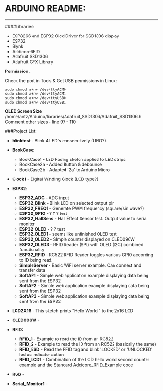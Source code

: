 
# ARDUINO README:
-----------------

####Libraries:
* ESP8266 and ESP32 Oled Driver for SSD1306 display
* ESP32
* Blynk
* AddicoreRFID
* Adafruit SSD1306
* Adafruit GFX Library


**Permission:**  

Check the port in Tools & Get USB permissions in Linux:  

	sudo chmod a+rw /dev/ttyACM0
	sudo chmod a+rw /dev/ttyACM1
	sudo chmod a+rw /dev/ttyUSB0
	sudo chmod a+rw /dev/ttyUSB1

**OLED Screen Size**
/home/antz/Arduino/libraries/Adafruit_SSD1306/Adafruit_SSD1306.h
Comment other sizes - line 97 - 110

###Project List:

* **blinktest** - Blink 4 LED's consecutively (UNO?)

* **BookCase**:
	* BookCase1 - LED Fading sketch applied to LED strips
	* BookCase2a - Added Button & debounce
	* BookCase2b - Adapted '2a' to Arduino Micro
* **Clock1** - Digital Winding Clock (LCD type?)

* **ESP32**:
	* **ESP32_ADC** - ADC input
	* **ESP32_Blink** - Blink LED on selected output pin
	* **ESP32_FREQ1** - Generate PWM frequency (square/sin wave?)
	* **ESP32_GPIO** - ? ? ? test
	* **ESP32_HallSens** - Hall Effect Sensor test. Output value to serial monitor
	* **ESP32_OLED** - ? ? test
	* **ESP32_OLED1** - seems like unfinished OLED test
	* **ESP32_OLED2** - SImple counter displayed on OLED096W
	* **ESP32_OLED3** - RFID Reader (SPI) with OLED (I2C) combined functionality
	* **ESP32_RFID** - RC522 RFID Reader toggles various GPIO according to ID being read.
	* **SimpleServer** - Basic WiFi server example. Can connect and transfer data
	* **SoftAP1** - Simple web application example displaying data being sent from the ESP32
	* **SoftAP2** - Simple web application example displaying data being sent from the ESP32
	* **SoftAP3** - Simple web application example displaying data being sent from the ESP32
	
* **LCD2X16** - This sketch prints "Hello World!" to the 2x16 LCD

* **OLED096W** -

* **RFID:**
	* **RFID_1** - Example to read the ID from an RC522
	* **RFID_2** - Example to read the ID from an RC522 (basically the same)
	* **RFID_ESD** - Read the RFID tag and blink 'LOCKED' or 'UNLOCKED' led as indicator action
	* **RFID_LCD1** - Combination of the LCD hello world second counter example and the Standard Addicore_RFID_Example code 
	
* **RGB** - 

* **Serial_Monitor1** - 
